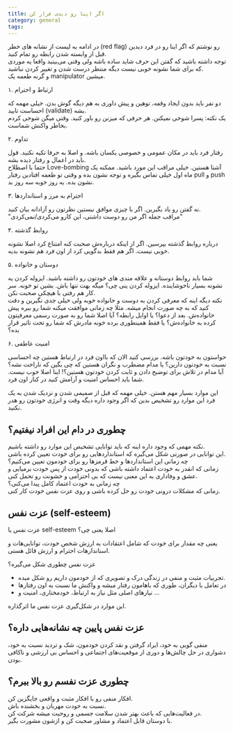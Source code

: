 ```yaml
---
title: اگر اینا رو دیدی فرار کن
category: general
tags:  
---
```


در ادامه یه لیست از نشانه های خطر (red flag) رو نوشتم که اگر اینا رو در فرد دیدین قبل از وابسته شدن رابطه رو تمام کنید. <br>
توجه داشته باشید که گفتن این حرف شاید ساده باشه ولی وقتی می‌بینید واقعا یه موردی که برای شما نشونه خوبی نیست دیگه منتظر درست شدن و تغییر کردن نباشید. <br>
و گرنه طعمه یک manipulator میشین.


۱. ارتباط و احترام


دو نفر باید بدون ایجاد وقفه، توهین و پیش داوری به هم دیگه گوش بدن. خیلی مهمه که احساست تایید (validate) بشه. <br>
یک نکته: پسرا شوخی نمیکنن. هر حرفی که میزنن رو باور کنید. وقتی میگن شوخی کردم بخاطر واکنش شماست.

۲. تداوم

رفتار فرد باید در مکان عمومی و خصوصی یکسان باشه. و اصلا به حرفا تکیه نکنید. قول باید در اعمال و رفتار دیده بشه. <br>
حتما با اصطلاح Love-bombing آشنا هستین. خیلی مراقب این مورد باشید. ممکنه یک ماه اول خیلی تماس بگیره و توجه نشون بده و وقتی تو طعمه افتادین رفتار pull و push نشون بده. یه روز خوبه سه روز بد.


۳. احترام به مرز و استانداردها

نه گفتن رو یاد بگیرین. اگر با چیزی موافق نیستین نظرتون رو آزادانه بیان کنید. <br>
"مراقب جمله اگر من رو دوست داشتی، این کارو می‌کردی/نمی‌کردی"

۴. روابط گذشته

درباره روابط گذشته بپرسین. اگر از اینکه درباره‌ش صحبت کنه امتناع کرد اصلا نشونه خوبی نیست. اگر هم فقط بدگویی کرد از اون فرد هم نشونه بدیه.

۵. دوستان و خانواده

شما باید روابط دوستانه و علاقه مندی های خودتون رو داشته باشید. ایزوله کردن یه نشونه بسیار ناخوشاینده. ایزوله کردن ینی چی؟ میگه بهت تنها باش. بشین تو خونه. سر کار هم رفتی با هیچکی صحبت نکن. <br>
نکته دیگه اینه که معرفی کردن به دوست و خانواده خوبه ولی خیلی جدی نگیرین و دقت کنید که به چه صورت انجام میشه. مثلا چه زمانی موافقت میکنه شما رو ببره پیش خانواده‌ش. بعد از دعوا؟ یا اوایل رابطه؟ آیا اصلا شما رو به صورت رسمی معرفیتون کرده به خانواده‌ش؟ یا فقط همینطوری برده خونه مادرش که شما رو تحت تاثیر قرار بده؟

۶. امنیت عاطفی

حواستون به خودتون باشه. بررسی کنید الان که بااون فرد در ارتباط هستین چه احساسی نسبت به خودتون دارین؟ یا مدام مضطرب و نگران هستین که چی بگین که ناراحت نشه؟ آیا مدام در تلاش برای توضبح دادن و ثابت کردن خودتون هستین؟! اینا اصلا خوب نیست. شما باید احساس امنیت و آرامش کنید در کنار اون فرد.


این موارد بسیار مهم هستن. خیلی مهمه که قبل از صمیمی شدن و نزدیک شدن به یک فرد این موارد رو تشخیص بدین که اگر وجود داره دیگه وقت و انرژی خودتون رو هدر نکنید.

## چطوری در دام این افراد نیفتیم؟

نکته مهمی که وجود داره اینه که باید توانایی تشخیص این موارد رو داشته باشیم. <br> 
این توانایی در صورتی شکل می‌گیره که استانداردهایی رو برای خودت تعیین کرده باشی. <br>
چه زمانی این استانداردها و خط قرمزها رو برای خودمون تعیین می‌کنیم؟ <br>
زمانی که انقدر به خودت اعتماد داشته باشی که بدونی خودت از پس خودت برمیایی و عشق و وفاداری به این معنی نیست که بی احترامی و خشونت رو تحمل کنی. <br>
چه زمانی به خودت اعتماد کامل پیدا می‌کنی؟<br>
زمانی که مشکلات درونی خودت رو حل کرده باشی و روی عزت نفس خودت کار کنی.



## عزت نفس (self-esteem)



عزت نفس یا self-esteem اصلا یعنی چی؟

یعنی چه مقدار برای خودت که شامل اعتقادات به ارزش شخص خودت، توانایی‌هات و استاندارهات احترام و ارزش قائل هستی. 

عزت نفس چطوری شکل می‌گیره؟<br>
- تجربیات مثبت و منفی در زندگی درک و تصویری که از خودمون داریم رو شکل میده.<br>
- در تعامل با دیگران، طوری که باهامون رفتار میشه و واکنش ما نسبت به اون رفتارها<br>
- نیازهای اصلی مثل نیاز به ارتباط، خودمختاری، امنیت و ...<br>

این موارد در شکل‌گیری عزت نفس ما اثرگذاره.


## عزت نفس پایین چه نشانه‌هایی داره؟

منفی گویی به خود، ایراد گرفتن و نقد کردن خودمون، شک و تردید نسبت به خود، دشواری در حل چالش‌ها و دوری از موقعیت‌های اجتماعی و احساس بی ارزشی و ناکافی بودن.



## چطوری عزت نفسم رو بالا ببرم؟ 

افکار منفی رو با افکار مثبت و واقعی جایگزین کن.<br>
نسبت به خودت مهربان و بخشنده باش.<br>
در فعالیت‌هایی که باعث بهتر شدن سلامت جسمی و روحیت میشه شرکت کن.<br>
با دوستان قابل اعتماد و مشاور صحبت کن و ازشون مشورت بگیر.<br>


































